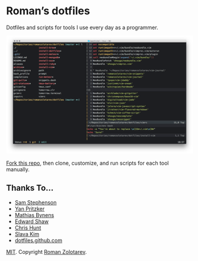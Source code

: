 # Roman’s dotfiles

Dotfiles and scripts for tools I use every day as a programmer.

![Screenshot](screen.png)

[Fork this repo](https://github.com/romanzolotarev/dotfiles/fork),
then clone, customize, and run scripts for each tool manually.

## Thanks To…

- [Sam Stephenson](http://sstephenson.us/posts/on-configuration)
- [Yan Pritzker](http://skwp.github.io/dotfiles/)
- [Mathias Bynens](https://github.com/mathiasbynens/dotfiles)
- [Edward Shaw](https://github.com/ntkme)
- [Chris Hunt](https://github.com/chrishunt/dot-files)
- [Slava Kim](https://github.com/slava/vimrc)
- [dotfiles.github.com](http://dotfiles.github.io/)

[MIT](LICENSE.md).
Copyright [Roman Zolotarev](https://www.romanzolotarev.com/).

